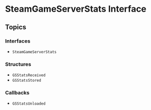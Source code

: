 # SteamGameServerStats Interface

## Topics

### Interfaces
- ``SteamGameServerStats``

### Structures
- ``GSStatsReceived``
- ``GSStatsStored``

### Callbacks
- ``GSStatsUnloaded``
